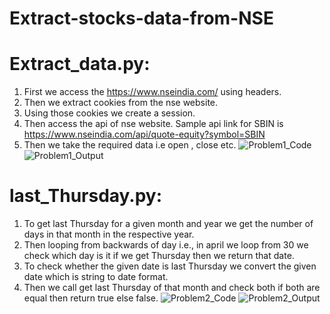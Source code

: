 # Extract-stocks-data-from-NSE
# Extract_data.py:
1. First we access the https://www.nseindia.com/ using headers.
2. Then we extract cookies from the nse website.
3. Using those cookies we create a session.
4. Then access the api of nse website. Sample api link for SBIN is
https://www.nseindia.com/api/quote-equity?symbol=SBIN
5. Then we take the required data i.e open , close etc.
![Problem1_Code](https://user-images.githubusercontent.com/48080730/119086740-90bf2600-ba23-11eb-84ea-9225c9a50ba6.png)
![Problem1_Output](https://user-images.githubusercontent.com/48080730/119086751-9583da00-ba23-11eb-81bb-926cd36c90a7.png)
# last_Thursday.py:
1. To get last Thursday for a given month and year we get the number of days in that month in the respective year.
2. Then looping from backwards of day i.e., in april we loop from 30 we check which day is it if we get Thursday then we return that date.
3. To check whether the given date is last Thursday we convert the given date which is string to date format.
4. Then we call get last Thursday of that month and check both if both are equal then return true else false.
![Problem2_Code](https://user-images.githubusercontent.com/48080730/119086887-d2e86780-ba23-11eb-91e9-b8ebe33ab459.png)
![Problem2_Output](https://user-images.githubusercontent.com/48080730/119086894-d54ac180-ba23-11eb-8a2d-cc5fe5334fb7.png)
